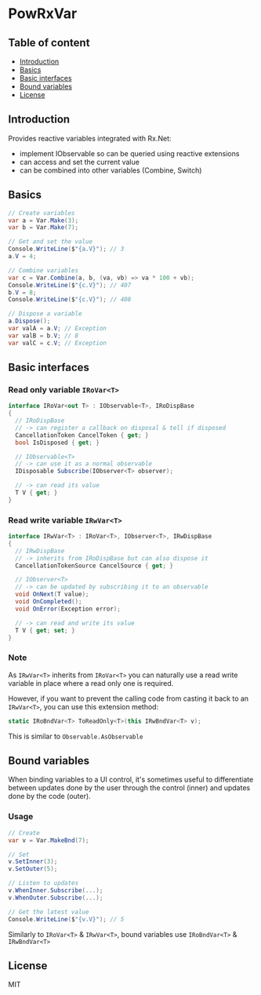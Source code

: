 # PowRxVar

## Table of content

- [Introduction](#introduction)
- [Basics](#basics)
- [Basic interfaces](#basic-interfaces)
- [Bound variables](#bound-variables)
- [License](#license)



## Introduction

Provides reactive variables integrated with Rx.Net:
- implement IObservable<T> so can be queried using reactive extensions
- can access and set the current value
- can be combined into other variables (Combine, Switch)



## Basics

```c#
// Create variables
var a = Var.Make(3);
var b = Var.Make(7);

// Get and set the value
Console.WriteLine($"{a.V}"); // 3
a.V = 4;

// Combine variables
var c = Var.Combine(a, b, (va, vb) => va * 100 + vb);
Console.WriteLine($"{c.V}"); // 407
b.V = 8;
Console.WriteLine($"{c.V}"); // 408

// Dispose a variable
a.Dispose();
var valA = a.V; // Exception
var valB = b.V; // 8
var valC = c.V; // Exception
```



## Basic interfaces
### Read only variable ```IRoVar<T>```
```cs
interface IRoVar<out T> : IObservable<T>, IRoDispBase
{
  // IRoDispBase
  // -> can register a callback on disposal & tell if disposed
  CancellationToken CancelToken { get; }
  bool IsDisposed { get; }

  // IObservable<T>
  // -> can use it as a normal observable
  IDisposable Subscribe(IObserver<T> observer);

  // -> can read its value
  T V { get; }
}
```
### Read write variable ```IRwVar<T>```
```cs
interface IRwVar<T> : IRoVar<T>, IObserver<T>, IRwDispBase
{
  // IRwDispBase
  // -> inherits from IRoDispBase but can also dispose it
  CancellationTokenSource CancelSource { get; }

  // IObserver<T>
  // -> can be updated by subscribing it to an observable
  void OnNext(T value);
  void OnCompleted();
  void OnError(Exception error);

  // -> can read and write its value
  T V { get; set; }
}
```
### Note
As ```IRwVar<T>``` inherits from ```IRoVar<T>``` you can naturally use a read write variable in place where a read only one is required.

However, if you want to prevent the calling code from casting it back to an ```IRwVar<T>```, you can use this extension method:
```c#
static IRoBndVar<T> ToReadOnly<T>(this IRwBndVar<T> v);
```
This is similar to ```Observable.AsObservable```



## Bound variables
When binding variables to a UI control, it's sometimes useful to differentiate between updates done by the user through the control (inner) and updates done by the code (outer).

### Usage
```c#
// Create
var v = Var.MakeBnd(7);

// Set
v.SetInner(3);
v.SetOuter(5);

// Listen to updates
v.WhenInner.Subscribe(...);
v.WhenOuter.Subscribe(...);

// Get the latest value
Console.WriteLine($"{v.V}"); // 5
```

Similarly to ```IRoVar<T>``` & ```IRwVar<T>```, bound variables use ```IRoBndVar<T>``` & ```IRwBndVar<T>```



## License

MIT
